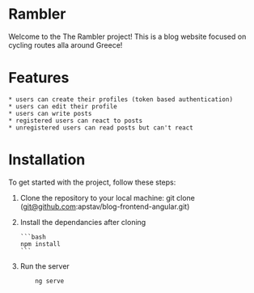 # Rambler

Welcome to the The Rambler project! This is a blog website focused on cycling routes alla around Greece!

# Features

    * users can create their profiles (token based authentication)
    * users can edit their profile
    * users can write posts
    * registered users can react to posts
    * unregistered users can read posts but can't react

# Installation

To get started with the project, follow these steps:

1.  Clone the repository to your local machine:
    git clone (git@github.com:apstav/blog-frontend-angular.git)

2.  Install the dependancies after cloning

        ```bash
        npm install
        ```

3.  Run the server
    ```bash
        ng serve
    ```
